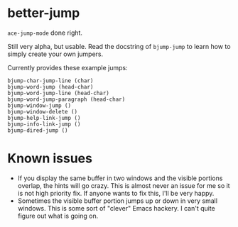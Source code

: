 # better-jump

`ace-jump-mode` done right.

Still very alpha, but usable.  Read the docstring of `bjump-jump` to learn how to simply create your own jumpers.

Currently provides these example jumps:

    bjump-char-jump-line (char)
    bjump-word-jump (head-char)
    bjump-word-jump-line (head-char)
    bjump-word-jump-paragraph (head-char)
    bjump-window-jump ()
    bjump-window-delete ()
    bjump-help-link-jump ()
    bjump-info-link-jump ()
    bjump-dired-jump ()

# Known issues

* If you display the same buffer in two windows and the visible portions overlap, the hints will go crazy.  This is almost never an issue for me so it is not high priority fix.  If anyone wants to fix this, I'll be very happy.
* Sometimes the visible buffer portion jumps up or down in very small windows.  This is some sort of "clever" Emacs hackery.  I can't quite figure out what is going on.
